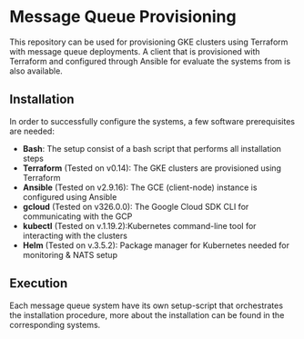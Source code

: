 #  Message Queue Provisioning
This repository can be used for provisioning GKE clusters using Terraform with message queue deployments. A client that is provisioned with Terraform and configured through Ansible for evaluate the systems from is also available. 
## Installation
In order to successfully configure the systems, a few software prerequisites are needed:
* **Bash**: The setup consist of a bash script that performs all installation steps
* **Terraform** (Tested on v0.14): The GKE clusters are provisioned using Terraform
* **Ansible** (Tested on v2.9.16): The GCE (client-node) instance is configured using Ansible
* **gcloud** (Tested on v326.0.0): The Google Cloud SDK CLI for communicating with the GCP
* **kubectl** (Tested on v.1.19.2):Kubernetes command-line tool for interacting with the clusters
* **Helm** (Tested on v.3.5.2): Package manager for Kubernetes needed for monitoring & NATS setup


## Execution
Each message queue system have its own setup-script that orchestrates the installation procedure, more about the installation can be found in the corresponding systems.

